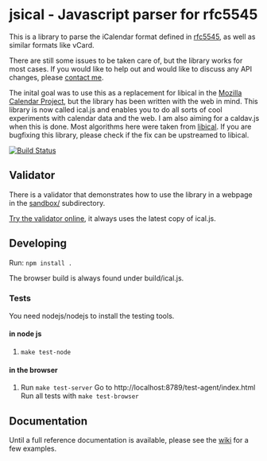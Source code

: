 # jsical - Javascript parser for rfc5545

This is a library to parse the iCalendar format defined in
[rfc5545](http://tools.ietf.org/html/rfc5545), as well as similar formats like
vCard.

There are still some issues to be taken care of, but the library works for most
cases. If you would like to help out and would like to discuss any API changes,
please [contact me](mailto:mozilla@kewis.ch).

The inital goal was to use this as a replacement for libical in the [Mozilla
Calendar Project](http://www.mozilla.org/projects/calendar/), but the library
has been written with the web in mind. This library is now called ical.js and
enables you to do all sorts of cool experiments with calendar data and the web.
I am also aiming for a caldav.js when this is done. Most algorithms here were
taken from [libical](https://github.com/libical/libical). If you are bugfixing
this library, please check if the fix can be upstreamed to libical.

[![Build Status](https://secure.travis-ci.org/mozilla-comm/ical.js.png?branch=master)](http://travis-ci.org/mozilla-comm/ical.js)

## Validator 

There is a validator that demonstrates how to use the library in a webpage in the [sandbox/](https://github.com/mozilla-comm/ical.js/tree/master/sandbox) subdirectory.

[Try the validator online](http://mozilla-comm.github.com/ical.js/validator.html), it always uses the latest copy of ical.js.

## Developing

Run: `npm install .`

The browser build is always found under build/ical.js. 

### Tests

You need nodejs/nodejs to install the testing tools.

#### in node js

1. `make test-node`

#### in the browser

1.  Run `make test-server`
    Go to http://localhost:8789/test-agent/index.html
    Run all tests with `make test-browser`

## Documentation

Until a full reference documentation is available, please see the
[wiki](https://github.com/mozilla-comm/ical.js/wiki) for a few examples.
